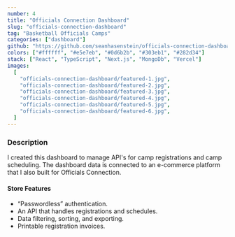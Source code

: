 ```yaml
---
number: 4
title: "Officials Connection Dashboard"
slug: "officials-connection-dashboard"
tag: "Basketball Officials Camps"
categories: ["dashboard"]
github: "https://github.com/seanhasenstein/officials-connection-dashboard"
colors: ["#ffffff", "#e5e7eb", "#0d6b2b", "#303eb1", "#282d34"]
stack: ["React", "TypeScript", "Next.js", "MongoDb", "Vercel"]
images:
  [
    "officials-connection-dashboard/featured-1.jpg",
    "officials-connection-dashboard/featured-2.jpg",
    "officials-connection-dashboard/featured-3.jpg",
    "officials-connection-dashboard/featured-4.jpg",
    "officials-connection-dashboard/featured-5.jpg",
    "officials-connection-dashboard/featured-6.jpg",
  ]
---
```


### Description

I created this dashboard to manage API's for camp registrations and camp scheduling. The dashboard data is connected to an e-commerce platform that I also built for Officials Connection.

#### Store Features

- “Passwordless” authentication.
- An API that handles registrations and schedules.
- Data filtering, sorting, and exporting.
- Printable registration invoices.

